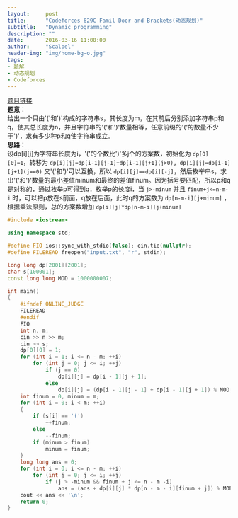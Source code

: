 ```yaml
---
layout:     post
title:      "Codeforces 629C Famil Door and Brackets(动态规划)"
subtitle:   "Dynamic programming"
description: ""
date:       2016-03-16 11:00:00
author:     "Scalpel"
header-img: "img/home-bg-o.jpg"
tags:
- 题解
- 动态规划
- Codeforces
---
```

[题目链接](http://codeforces.com/problemset/problem/629/C)  
**题意**：  
给出一个只由'('和')'构成的字符串s，其长度为m，在其前后分别添加字符串p和q，使其总长度为n，并且字符串的'('和')'数量相等，任意前缀的'('的数量不少于')'，求有多少种p和q使字符串成立。  
**思路**：  
设dp[i][j]为字符串长度为i，'('的个数比')'多j个的方案数，初始化为 `dp[0][0]=1`，转移为 `dp[i][j]=dp[i-1][j-1]+dp[i-1][j+1](j>0), dp[i][j]=dp[i-1][j+1](j==0)` 又'('和')'可以互换，所以 `dp[i][j]==dp[i][-j]`，然后枚举串s，求出'('和')'数量的最小差值minum和最终的差值finum。因为括号要匹配，所以p和q是对称的，通过枚举p可得到q，枚举p的长度i，当 `j>-minum` 并且 `finum+j<=n-m-i` 时，可以把p放在s前面，q放在后面，此时q的方案数为 `dp[n-m-i][j+minum]` ，根据乘法原则，总的方案数增加 `dp[i][j]*dp[n-m-i][j+minum]`

~~~cpp
#include <iostream>

using namespace std;

#define FIO ios::sync_with_stdio(false); cin.tie(nullptr);
#define FILEREAD freopen("input.txt", "r", stdin);

long long dp[2001][2001];
char s[100001];
const long long MOD = 1000000007;

int main()
{
    #ifndef ONLINE_JUDGE
    FILEREAD
    #endif
    FIO
    int n, m;
    cin >> n >> m;
    cin >> s;
    dp[0][0] = 1;
    for (int i = 1; i <= n - m; ++i)
        for (int j = 0; j <= i; ++j)
            if (j == 0)
                dp[i][j] = dp[i - 1][j + 1];
            else
                dp[i][j] = (dp[i - 1][j - 1] + dp[i - 1][j + 1]) % MOD;
    int finum = 0, minum = m;
    for (int i = 0; i < m; ++i)
    {
        if (s[i] == '(')
            ++finum;
        else
            --finum;
        if (minum > finum)
            minum = finum;
    }
    long long ans = 0;
    for (int i = 0; i <= n - m; ++i)
        for (int j = 0; j <= i; ++j)
            if (j > -minum && finum + j <= n - m -i)
                ans = (ans + dp[i][j] * dp[n - m - i][finum + j]) % MOD;
    cout << ans << '\n';
    return 0;
}
~~~
